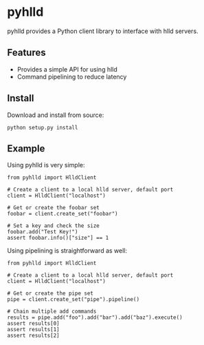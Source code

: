 pyhlld
=========

pyhlld provides a Python client library to interface with
hlld servers.

Features
--------


* Provides a simple API for using hlld
* Command pipelining to reduce latency


Install
-------

Download and install from source:

    python setup.py install

Example
------

Using pyhlld is very simple:

    from pyhlld import HlldClient

    # Create a client to a local hlld server, default port
    client = HlldClient("localhost")

    # Get or create the foobar set
    foobar = client.create_set("foobar")

    # Set a key and check the size
    foobar.add("Test Key!")
    assert foobar.info()["size"] == 1

Using pipelining is straightforward as well:

    from pyhlld import HlldClient

    # Create a client to a local hlld server, default port
    client = HlldClient("localhost")

    # Get or create the pipe set
    pipe = client.create_set("pipe").pipeline()

    # Chain multiple add commands
    results = pipe.add("foo").add("bar").add("baz").execute()
    assert results[0]
    assert results[1]
    assert results[2]

